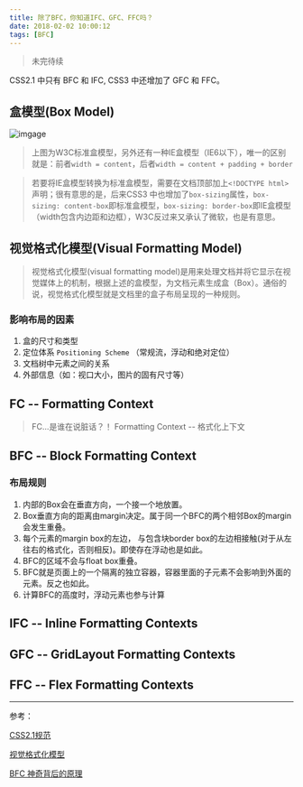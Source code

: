 ```yaml
---
title: 除了BFC，你知道IFC、GFC、FFC吗？
date: 2018-02-02 10:00:12
tags: [BFC]
---
```


> 未完待续

<!--more-->
CSS2.1 中只有 BFC 和 IFC, CSS3 中还增加了 GFC 和 FFC。

## 盒模型(Box Model)

![imgage](https://developer.mozilla.org/files/72/boxmodel%20(1).png)

> 上图为W3C标准盒模型，另外还有一种IE盒模型（IE6以下），唯一的区别就是：前者`width = content`，后者`width = content + padding + border`

> 若要将IE盒模型转换为标准盒模型，需要在文档顶部加上`<!DOCTYPE html>`声明；很有意思的是，后来CSS3 中也增加了`box-sizing`属性，`box-sizing: content-box`即标准盒模型，`box-sizing: border-box`即IE盒模型（width包含内边距和边框），W3C反过来又承认了微软，也是有意思。

## 视觉格式化模型(Visual Formatting Model)

> 视觉格式化模型(visual formatting model)是用来处理文档并将它显示在视觉媒体上的机制，根据上述的盒模型，为文档元素生成盒（Box）。通俗的说，视觉格式化模型就是文档里的盒子布局呈现的一种规则。

### 影响布局的因素

1. 盒的尺寸和类型
2. 定位体系 `Positioning Scheme` （常规流，浮动和绝对定位）
3. 文档树中元素之间的关系
4. 外部信息（如：视口大小，图片的固有尺寸等）

### 




## FC -- Formatting Context

> FC...是谁在说脏话？！ Formatting Context -- 格式化上下文



## BFC -- Block Formatting Context

### 布局规则

1. 内部的Box会在垂直方向，一个接一个地放置。
2. Box垂直方向的距离由margin决定。属于同一个BFC的两个相邻Box的margin会发生重叠。
3. 每个元素的margin box的左边， 与包含块border box的左边相接触(对于从左往右的格式化，否则相反)。即使存在浮动也是如此。
4. BFC的区域不会与float box重叠。
5. BFC就是页面上的一个隔离的独立容器，容器里面的子元素不会影响到外面的元素。反之也如此。
6. 计算BFC的高度时，浮动元素也参与计算


## IFC -- Inline Formatting Contexts


## GFC -- GridLayout Formatting Contexts


## FFC -- Flex Formatting Contexts

--- 

参考：

[CSS2.1规范](https://www.w3.org/TR/CSS22/visuren.html#normal-flow)

[视觉格式化模型](https://developer.mozilla.org/zh-CN/docs/Web/Guide/CSS/Visual_formatting_model)

[BFC 神奇背后的原理](https://www.cnblogs.com/lhb25/p/inside-block-formatting-ontext.html)
